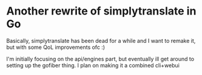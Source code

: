 # Another rewrite of simplytranslate in Go
Basically, simplytranslate has been dead for a while and I want to remake it, but with some QoL improvements ofc :)

I'm initially focusing on the api/engines part, but eventually ill get around to setting up the gofiber thing. I plan on making it a combined cli+webui
